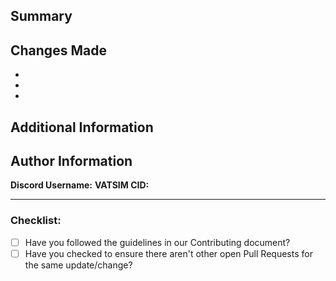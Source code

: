 ## Summary
<!-- Provide a brief description of what this PR does -->


## Changes Made
<!-- List the main changes in this pull request -->
- 
- 
- 

## Additional Information
<!-- Any other relevant information, screenshots, or context -->


## Author Information
**Discord Username:** <!-- Your Discord username (if different from GitHub) -->
**VATSIM CID:** <!-- Your VATSIM Controller ID -->

---

### Checklist:

* [ ] Have you followed the guidelines in our Contributing document?
* [ ] Have you checked to ensure there aren't other open Pull Requests for the same update/change?
